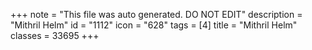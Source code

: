 +++
note = "This file was auto generated. DO NOT EDIT"
description = "Mithril Helm"
id = "1112"
icon = "628"
tags = [4]
title = "Mithril Helm"
classes = 33695
+++
